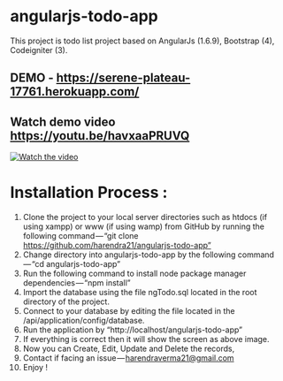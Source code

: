 # angularjs-todo-app

This project is todo list project based on AngularJs (1.6.9), Bootstrap (4), Codeigniter (3).

## DEMO - https://serene-plateau-17761.herokuapp.com/

## Watch demo video https://youtu.be/havxaaPRUVQ

[![Watch the video](https://i.imgur.com/UbJ6T4I.jpg)](https://youtu.be/havxaaPRUVQ)

# Installation Process :

1. Clone the project to your local server directories such as htdocs (if using xampp) or www (if using wamp) from GitHub by running the following command — “git clone https://github.com/harendra21/angularjs-todo-app”
2. Change directory into angularjs-todo-app by the following command — “cd angularjs-todo-app”
3. Run the following command to install node package manager dependencies — “npm install”
4. Import the database using the file ngTodo.sql located in the root directory of the project.
5. Connect to your database by editing the file located in the /api/application/config/database.
6. Run the application by “http://localhost/angularjs-todo-app”
7. If everything is correct then it will show the screen as above image.
8. Now you can Create, Edit, Update and Delete the records,
9. Contact if facing an issue — harendraverma21@gmail.com
10. Enjoy !
